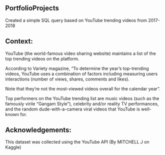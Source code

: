 ## PortfolioProjects

Created a simple SQL query based on YouTube trending videos from 2017-2018

## Context:

YouTube (the world-famous video sharing website) maintains a list of the top trending videos on the platform. 

According to Variety magazine, “To determine the year’s top-trending videos, YouTube uses a combination of factors including measuring users interactions (number of views, shares, comments and likes). 

Note that they’re not the most-viewed videos overall for the calendar year”. 

Top performers on the YouTube trending list are music videos (such as the famously virile “Gangam Style”), celebrity and/or reality TV performances, and the random dude-with-a-camera viral videos that YouTube is well-known for.

## Acknowledgements:

This dataset was collected using the YouTube API (By MITCHELL J on Kaggle)
